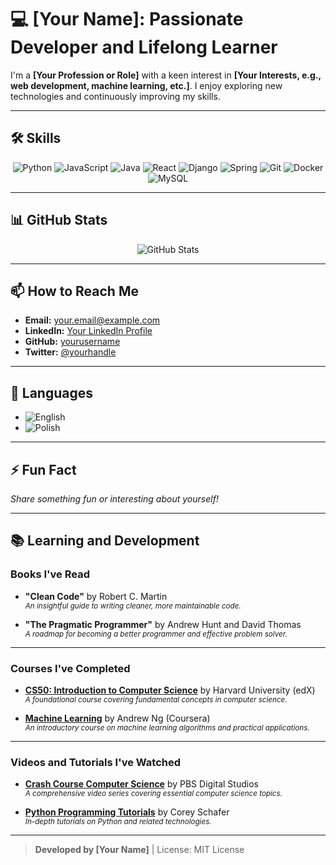 # 💻 [Your Name]: Passionate Developer and Lifelong Learner

I'm a **[Your Profession or Role]** with a keen interest in **[Your Interests, e.g., web development, machine learning, etc.]**. I enjoy exploring new technologies and continuously improving my skills.

---

## 🛠️ Skills

<div align="center">
  <img src="https://img.icons8.com/color/48/000000/python.png" alt="Python" title="Python"/>
  <img src="https://img.icons8.com/color/48/000000/javascript.png" alt="JavaScript" title="JavaScript"/>
  <img src="https://img.icons8.com/color/48/000000/java-coffee-cup-logo.png" alt="Java" title="Java"/>
  <img src="https://img.icons8.com/color/48/000000/react-native.png" alt="React" title="React"/>
  <img src="https://img.icons8.com/color/48/000000/django.png" alt="Django" title="Django"/>
  <img src="https://img.icons8.com/color/48/000000/spring-logo.png" alt="Spring" title="Spring"/>
  <img src="https://img.icons8.com/color/48/000000/git.png" alt="Git" title="Git"/>
  <img src="https://img.icons8.com/color/48/000000/docker.png" alt="Docker" title="Docker"/>
  <img src="https://img.icons8.com/ios-filled/50/000000/mysql-logo.png" alt="MySQL" title="MySQL"/>
</div>

---

## 📊 GitHub Stats

<div align="center">
  <img src="https://github-readme-stats.vercel.app/api?username=yourusername&show_icons=true&theme=radical" alt="GitHub Stats">
</div>

---

## 📫 How to Reach Me

- **Email:** [your.email@example.com](mailto:your.email@example.com)
- **LinkedIn:** [Your LinkedIn Profile](https://www.linkedin.com/in/yourprofile)
- **GitHub:** [yourusername](https://github.com/yourusername)
- **Twitter:** [@yourhandle](https://twitter.com/yourhandle)

---

## 💬 Languages

- ![English](https://img.shields.io/badge/-English-007ACC?style=flat)
- ![Polish](https://img.shields.io/badge/-Polish-DC143C?style=flat)

---

## ⚡ Fun Fact

*Share something fun or interesting about yourself!*

---

## 📚 Learning and Development

### Books I've Read

- **"Clean Code"** by Robert C. Martin  
  <sup>*An insightful guide to writing cleaner, more maintainable code.*</sup>

- **"The Pragmatic Programmer"** by Andrew Hunt and David Thomas  
  <sup>*A roadmap for becoming a better programmer and effective problem solver.*</sup>

---

### Courses I've Completed

- **[CS50: Introduction to Computer Science](https://www.edx.org/course/cs50s-introduction-to-computer-science)** by Harvard University (edX)  
  <sup>*A foundational course covering fundamental concepts in computer science.*</sup>

- **[Machine Learning](https://www.coursera.org/learn/machine-learning)** by Andrew Ng (Coursera)  
  <sup>*An introductory course on machine learning algorithms and practical applications.*</sup>

---

### Videos and Tutorials I've Watched

- **[Crash Course Computer Science](https://www.youtube.com/playlist?list=PL8dPuuaLjXtPAJr1ysd5yGIyiSFuh0mIL)** by PBS Digital Studios  
  <sup>*A comprehensive video series covering essential computer science topics.*</sup>

- **[Python Programming Tutorials](https://www.youtube.com/user/schafer5)** by Corey Schafer  
  <sup>*In-depth tutorials on Python and related technologies.*</sup>

---

> **Developed by [Your Name]** | License: MIT License
